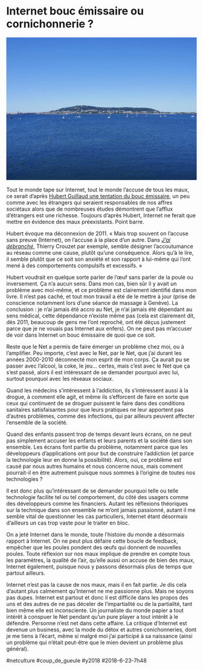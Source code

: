 # Internet bouc émissaire ou cornichonnerie ?

![Ma drogue : la lumière](_i/lumiere.webp)

Tout le monde tape sur Internet, tout le monde l’accuse de tous les maux, ce serait d’après [Hubert Guillaud une tentation du bouc émissaire](http://www.internetactu.net/2012/07/05/internet-facile-bouc-emissaire/), un peu comme avec les étrangers qui seraient responsables de nos affres sociétaux alors que de nombreuses études démontrent que l’afflux d’étrangers est une richesse. Toujours d’après Hubert, Internet ne ferait que mettre en évidence des maux préexistants. Point barre.

Hubert évoque ma déconnexion de 2011. « Mais trop souvent on l’accuse sans preuve (Internet), on l’accuse à la place d’un autre. Dans *[J’ai débranché](../../page/jai-debranche)*, Thierry Crouzet par exemple, semble désigner l’accoutumance au réseau comme une cause, plutôt qu’une conséquence. Alors qu’à le lire, il semble plutôt que ce soit son anxiété et son rapport à lui-même qui l’ont mené à des comportements compulsifs et excessifs. »

Hubert voudrait en quelque sorte parler de l’œuf sans parler de la poule ou inversement. Ça n’a aucun sens. Dans mon cas, bien sûr il y avait un problème avec moi-même, et ce problème est clairement identifié dans mon livre. Il n’est pas caché, et tout mon travail a été de le mettre à jour (prise de conscience notamment lors d’une séance de massage à Genève). La conclusion : je n’ai jamais été accro au Net, je n’ai jamais été dépendant au sens médical, cette dépendance n’existe même pas (cela est clairement dit, dès 2011, beaucoup de gens me l’ont reproché, ont été déçus justement parce que je ne vouais pas Internet aux enfers). On ne peut pas m’accuser de voir dans Internet un bouc émissaire de quoi que ce soit.

Reste que le Net a permis de faire émerger un problème chez moi, ou à l’amplifier. Peu importe, c’est avec le Net, par le Net, que j’ai durant les années 2000-2010 déconnecté mon esprit de mon corps. Ça aurait pu se passer avec l’alcool, la coke, le jeu… certes, mais c’est avec le Net que ça s’est passé, alors il est intéressant de se demander pourquoi avec lui, surtout pourquoi avec les réseaux sociaux.

Quand les médecins s’intéressent à l’addiction, ils s’intéressent aussi à la drogue, à comment elle agit, et même ils s’efforcent de faire en sorte que ceux qui continuent de se droguer puissent le faire dans des conditions sanitaires satisfaisantes pour que leurs pratiques ne leur apportent pas d’autres problèmes, comme des infections, qui par ailleurs peuvent affecter l’ensemble de la société.

Quand des enfants passent trop de temps devant leurs écrans, on ne peut pas simplement accuser les enfants et leurs parents et la société dans son ensemble. Les écrans font partie du problème, notamment parce que les développeurs d’applications ont pour but de construire l’addiction (et parce la technologie leur en donne la possibilité). Alors, oui, ce problème est causé par nous autres humains et nous concerne nous, mais comment pourrait-il en être autrement puisque nous sommes à l’origine de toutes nos technologies ?

Il est donc plus qu’intéressant de se demander pourquoi telle ou telle technologie facilite tel ou tel comportement, du côté des usagers comme des développeurs comme les financiers. Autant les réflexions théoriques sur la technique dans son ensemble ne m’ont jamais passionné, autant il me semble vital de questionner les cas particuliers, Internet étant désormais d’ailleurs un cas trop vaste pour le traiter en bloc.

On a jeté Internet dans le monde, toute l’histoire du monde a désormais rapport à Internet. On ne peut plus défaire cette boucle de feedback, empêcher que les poules pondent des œufs qui donnent de nouvelles poules. Toute réflexion sur nos maux implique de prendre en compte tous les paramètres, la qualité de l’air, qu’elle aussi on accuse de bien des maux, Internet également, puisque nous y passons désormais plus de temps que partout ailleurs.

Internet n’est pas la cause de nos maux, mais il en fait partie. Je dis cela d’autant plus calmement qu’Internet ne me passionne plus. Mais ne soyons pas dupes. Internet est partout et donc il est difficile dans les propos des uns et des autres de ne pas déceler de l’impartialité ou de la partialité, tant bien même elle est inconsciente. Un journaliste du monde papier a tout intérêt à conspuer le Net pendant qu’un pure player a tout intérêt à le défendre. Personne n’est net dans cette affaire. La critique d’Internet est devenue un business, avec la mode du détox et autres conichonneries, dont je me tiens à l’écart, même si malgré moi j’ai participé à sa naissance (ainsi un problème qui n’était peut-être que le mien devient un problème plus général).

#netculture #coup_de_gueule #y2018 #2018-6-23-7h48
